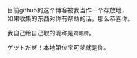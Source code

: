 目前github的这个博客被我当作一个存放地，  
如果收集的东西对你有帮助的话，那么恭喜你。  
  
我自己给自己取的昵称是`鸡翅膀`。

<span id="busuanzi">
ゲットだぜ！本地第<span></span>位宝可梦就是你。
</span>

<!-- ##{"script":"<script async src='//busuanzi.ibruce.info/busuanzi/2.3/busuanzi.pure.mini.js'></script>"}## -->

